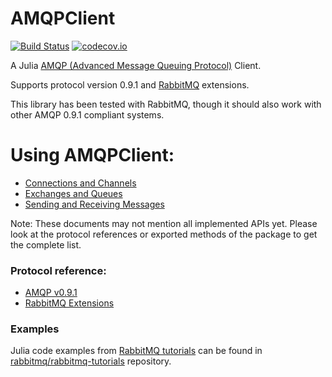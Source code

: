 # AMQPClient

[![Build Status](https://github.com/JuliaComputing/AMQPClient.jl/workflows/CI/badge.svg)](https://github.com/JuliaComputing/AMQPClient.jl/actions?query=workflow%3ACI+branch%3Amaster)
[![codecov.io](http://codecov.io/github/JuliaComputing/AMQPClient.jl/coverage.svg?branch=master)](http://codecov.io/github/JuliaComputing/AMQPClient.jl?branch=master)

A Julia [AMQP (Advanced Message Queuing Protocol)](http://www.amqp.org/) Client.

Supports protocol version 0.9.1 and [RabbitMQ](https://www.rabbitmq.com/) extensions.
 
This library has been tested with RabbitMQ, though it should also work with other AMQP 0.9.1 compliant systems.

# Using AMQPClient:

- [Connections and Channels](CONNECTIONS.md)
- [Exchanges and Queues](QUEUES.md)
- [Sending and Receiving Messages](SENDRECV.md)

Note: These documents may not mention all implemented APIs yet. Please look at the protocol references or exported methods of the package to get the complete list.

### Protocol reference:

- [AMQP v0.9.1](http://www.amqp.org/resources/download)
- [RabbitMQ Extensions](https://www.rabbitmq.com/extensions.html)

### Examples
Julia code examples from [RabbitMQ tutorials](https://www.rabbitmq.com/getstarted.html) can be found in [rabbitmq/rabbitmq-tutorials](https://github.com/rabbitmq/rabbitmq-tutorials/tree/main/julia) repository.
